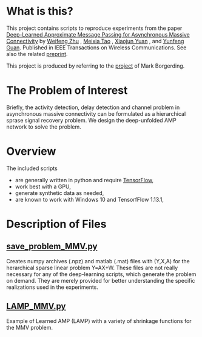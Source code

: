 # What is this?

This project contains scripts to reproduce experiments from the paper
[Deep-Learned Approximate Message Passing for Asynchronous Massive Connectivity](https://ieeexplore.ieee.org/abstract/document/9390399/)
by 
[Weifeng Zhu](mailto://wf.zhu@sjtu.edu.cn)
,
[Meixia Tao](mailto://mxtao@sjtu.edu.cn)
,
[Xiaojun Yuan](mailto://xjyuan@uestc.edu.cn)
, and [Yunfeng Guan](mailto://yfguan69@sjtu.edu.cn).
Published in IEEE Transactions on Wireless Communications.
See also the related [preprint](https://arxiv.org/abs/2101.00651).

This project is produced by referring to the [project](https://github.com/mborgerding/onsager_deep_learning) of Mark Borgerding.

# The Problem of Interest

Briefly, the activity detection, delay detection and channel problem in asynchronous massive connectivity can be formulated as a hierarchical sprase signal recovery problem. We design the deep-unfolded AMP network to solve the problem.

# Overview

The included scripts 
- are generally written in python and require [TensorFlow](http://www.tensorflow.org),
- work best with a GPU,
- generate synthetic data as needed,
- are known to work with Windows 10 and TensorfFlow 1.13.1,


# Description of Files

## [save_problem_MMV.py](save_problem.py) 

Creates numpy archives (.npz) and matlab (.mat) files with (Y,X,A) for the herarchical sparse linear problem Y=AX+W.
These files are not really necessary for any of the deep-learning scripts, which generate the problem on demand.
They are merely provided for better understanding the specific realizations used in the experiments.

## [LAMP_MMV.py](LAMP_MMV.py)

Example of Learned AMP (LAMP) with a variety of shrinkage functions for the MMV problem.

